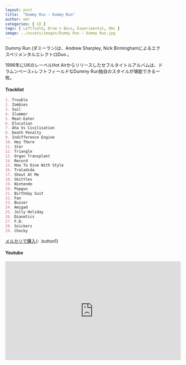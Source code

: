 ```yaml
---
layout: post
title:  "Dummy Run – Dummy Run"
author: mmr
categories: [ CD ]
tags: [ Leftfield, Drum n Bass, Experimental, 90s ]
image: ../assets/images/Dummy Run – Dummy Run.jpg
---
```


Dummy Run (ダミーラン)は、Andrew Sharpley, Nick BirminghamによるエクスペリメンタルエレクトロDuo 。

1996年にUKのレーベルHot Airからリリースしたセフルタイトルアルバムは、ドラムンベース+レフトフィールドなDummy Run独自のスタイルが堪能できる一枚。

#### Tracklist
```md
1. Trouble
2. Zombies
3. Soil
4. Slummer
5. Meat-Eater
6. Elocution
7. Aha Vs Civilisation
8. Death Penalty
9. Indifference Engine
10. Hey There
11. Star
12. Triangle
13. Organ Transplant
14. Record
15. How To Dine With Style
16. Traladida
17. Shout At Me
18. Skittles
19. Nintendo
20. Popgun
21. Birthday Suit
22. Fan
23. Buzzer
24. Amigad
25. Jolly Holiday
26. Dianetics
27. F.D.
28. Snickers
29. Chocky
```

[メルカリで購入](https://jp.mercari.com/item/m11852007204?afid=6142608987){: .button1}

#### Youtube
<iframe width="560" height="315" src="https://www.youtube.com/embed/Zdn8kGccQeU?si=D5hZR_k0IRbA4lJp" title="YouTube video player" frameborder="0" allow="accelerometer; autoplay; clipboard-write; encrypted-media; gyroscope; picture-in-picture; web-share" referrerpolicy="strict-origin-when-cross-origin" allowfullscreen></iframe>